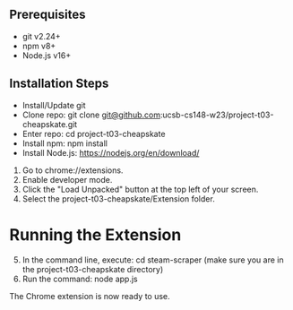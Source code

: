## Prerequisites
* git v2.24+
* npm v8+
* Node.js v16+

## Installation Steps
* Install/Update git
* Clone repo: git clone git@github.com:ucsb-cs148-w23/project-t03-cheapskate.git
* Enter repo: cd project-t03-cheapskate
* Install npm: npm install
* Install Node.js: https://nodejs.org/en/download/

1. Go to chrome://extensions.
2. Enable developer mode.
3. Click the "Load Unpacked" button at the top left of your screen. 
4. Select the project-t03-cheapskate/Extension folder. 

# Running the Extension
5. In the command line, execute: cd steam-scraper (make sure you are in the project-t03-cheapskate directory)
6. Run the command: node app.js

The Chrome extension is now ready to use.